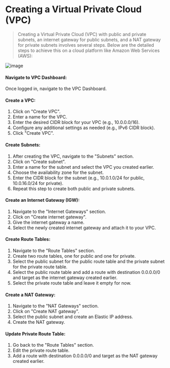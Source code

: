 # Creating a Virtual Private Cloud (VPC)

> Creating a Virtual Private Cloud (VPC) with public and private subnets, 
> an internet gateway for public subnets, and a NAT gateway for private subnets
> involves several steps. Below are the detailed steps to achieve this
> on a cloud platform like Amazon Web Services (AWS):

![image](https://github.com/iasman312/vpc_repo/assets/31188447/17828c92-fc6d-4d7e-8169-53ec88162b7b)

#### Navigate to VPC Dashboard: 
Once logged in, navigate to the VPC Dashboard.

#### Create a VPC:
1. Click on "Create VPC".
2. Enter a name for the VPC.
3. Enter the desired CIDR block for your VPC (e.g., 10.0.0.0/16).
4. Configure any additional settings as needed (e.g., IPv6 CIDR block).
5. Click "Create VPC".

#### Create Subnets:
1. After creating the VPC, navigate to the "Subnets" section.
2. Click on "Create subnet".
3. Enter a name for the subnet and select the VPC you created earlier.
4. Choose the availability zone for the subnet.
5. Enter the CIDR block for the subnet (e.g., 10.0.1.0/24 for public, 10.0.16.0/24 for private).
6. Repeat this step to create both public and private subnets.

#### Create an Internet Gateway (IGW):
1. Navigate to the "Internet Gateways" section.
2. Click on "Create internet gateway".
3. Give the internet gateway a name.
4. Select the newly created internet gateway and attach it to your VPC.

#### Create Route Tables:
1. Navigate to the "Route Tables" section.
2. Create two route tables, one for public and one for private.
3. Select the public subnet for the public route table and the private subnet for the private route table.
4. Select the public route table and add a route with destination 0.0.0.0/0 and target as the internet gateway created earlier.
5. Select the private route table and leave it empty for now.

#### Create a NAT Gateway:
1. Navigate to the "NAT Gateways" section.
2. Click on "Create NAT gateway".
3. Select the public subnet and create an Elastic IP address.
4. Create the NAT gateway.
   
#### Update Private Route Table:
1. Go back to the "Route Tables" section.
2. Edit the private route table.
3. Add a route with destination 0.0.0.0/0 and target as the NAT gateway created earlier.


